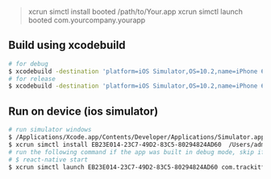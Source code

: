 > xcrun simctl install booted /path/to/Your.app
> xcrun simctl launch booted com.yourcompany.yourapp

## Build using xcodebuild
```bash
# for debug
$ xcodebuild -destination 'platform=iOS Simulator,OS=10.2,name=iPhone 6s' -workspace ./Credentialing.xcodeproj/project.xcworkspace -scheme Credentialing
# for release
$ xcodebuild -destination 'platform=iOS Simulator,OS=10.2,name=iPhone 6s' -workspace ./Credentialing.xcodeproj/project.xcworkspace -scheme Credentialing -configuration Release
```

## Run on device (ios simulator)
```bash
# run simulator windows
$ /Applications/Xcode.app/Contents/Developer/Applications/Simulator.app/Contents/MacOS/Simulator -CurrentDeviceUDID EB23E014-23C7-49D2-83C5-80294824AD60
$ xcrun simctl install EB23E014-23C7-49D2-83C5-80294824AD60  /Users/admin/Library/Developer/Xcode/DerivedData/Credentialing-fucfgjdzabtjlobmfhzybfqyfrom/Build/Products/Debug-iphonesimulator/Credentialing.app
# run the following command if the app was built in debug mode, skip if release mode
# $ react-native start
$ xcrun simctl launch EB23E014-23C7-49D2-83C5-80294824AD60 com.trackitforlife.Credentialing
```